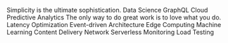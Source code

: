 Simplicity is the ultimate sophistication. Data Science GraphQL Cloud Predictive Analytics The only way to do great work is to love what you do. Latency Optimization Event-driven Architecture
Edge Computing Machine Learning Content Delivery Network Serverless Monitoring Load Testing
